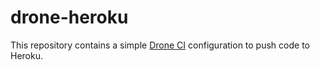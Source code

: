 # drone-heroku

This repository contains a simple [Drone CI](https://drone.io) configuration
to push code to Heroku.
